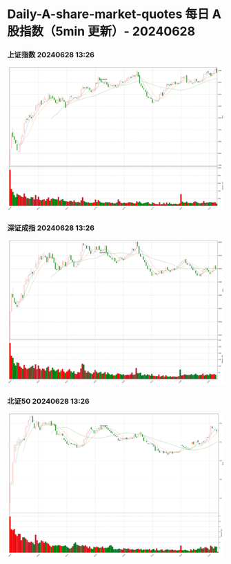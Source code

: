 
# Daily-A-share-market-quotes 每日 A 股指数（5min 更新）- 20240628

### 上证指数 20240628 13:26
![](./fig/2024/6/20240628-sh000001.png)

### 深证成指 20240628 13:26
![](./fig/2024/6/20240628-sz399001.png)

### 北证50 20240628 13:26
![](./fig/2024/6/20240628-bj899050.png)
